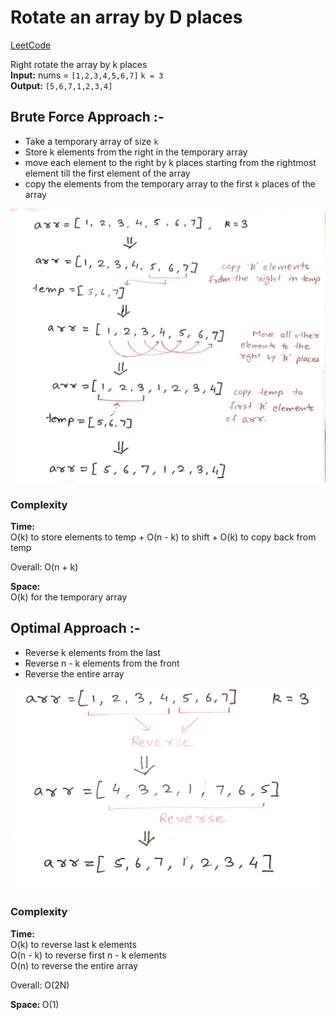 # Rotate an array by D places

[LeetCode](https://leetcode.com/problems/rotate-array/)

Right rotate the array by k places <br>
<b>Input:</b> nums = ```[1,2,3,4,5,6,7]```  ```k = 3``` <br>
<b>Output:</b> ```[5,6,7,1,2,3,4]```

## Brute Force Approach :-

* Take a temporary array of size ```k```
* Store k elements from the right in the temporary array
* move each element to the right by k places starting from the rightmost element till the first element of the array
* copy the elements from the temporary array to the first ```k``` places of the array

![Brute force](image.jpg)


### Complexity

<strong>Time: </strong> <br>
O(k) to store elements to temp + O(n - k) to shift + O(k) to copy back from temp

Overall: O(n + k)

<strong>Space: </strong> <br>
O(k) for the temporary array

## Optimal Approach :-

* Reverse k elements from the last
* Reverse n - k elements from the front
* Reverse the entire array

![Optimal](image-1.jpg)

### Complexity

<strong>Time: </strong> <br>
O(k) to reverse last k elements <br>
O(n - k) to reverse first n - k elements <br>
O(n) to reverse the entire array

Overall:  O(2N)

<strong>Space: </strong> O(1)